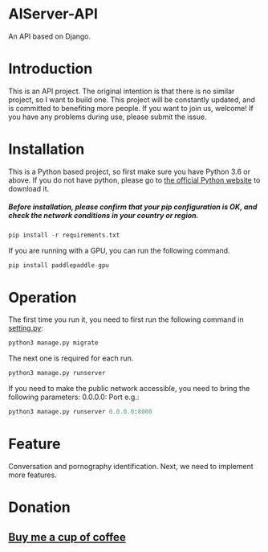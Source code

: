 # AIServer-API
An API based on Django.

# Introduction
This is an API project. The original intention is that there is no similar project, so I want to build one. This project will be constantly updated, and is committed to benefiting more people. If you want to join us, welcome! If you have any problems during use, please submit the issue.

# Installation
This is a Python based project, so first make sure you have Python 3.6 or above.
If you do not have python, please go to [the official Python website](https://www.python.org) to download it.
##### Before installation, please **confirm that your pip configuration is OK**, and check the network conditions in your country or region.
```py
pip install -r requirements.txt
```
If you are running with a GPU, you can run the following command.
```py
pip install paddlepaddle-gpu
```

# Operation
The first time you run it, you need to first run the following command in [setting.py](https://github.com/MomentQYC/AIServer-API/blob/master/aichat/settings.py):
```py
python3 manage.py migrate
```
The next one is required for each run.
```py
python3 manage.py runserver
```
If you need to make the public network accessible, you need to bring the following parameters:
0.0.0.0: Port
e.g.:
```py
python3 manage.py runserver 0.0.0.0:8000
```

# Feature
Conversation and pornography identification.
Next, we need to implement more features.

# Donation
## [Buy me a cup of coffee](https://www.patreon.com/yateam)
